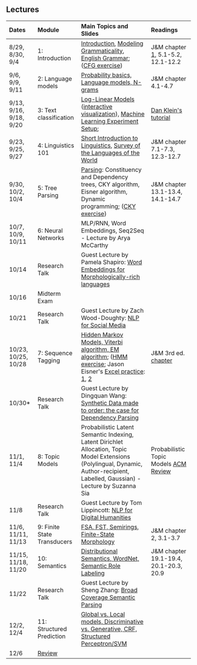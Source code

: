 ## Lectures


| Dates     | Module                | Main Topics and Slides     | Readings |
| :-------- | :-------------------- | :--------------- | :-------- |
| 8/29, 8/30, 9/4 | 1: Introduction  | [Introduction](assets/lectures/01-Intro.pdf), [Modeling Grammaticality](assets/lectures/01-Grammaticality.pdf), [English Grammar](assets/lectures/01-EnglishGrammar.pdf); ([CFG exercise](assets/exercises/01-Exercise-CFG.pdf)) | J&M chapter [1](http://www.cs.colorado.edu/%7Emartin/SLP/Updates/1.pdf), 5.1-5.2, 12.1-12.2 |
| 9/6, 9/9, 9/11 | 2: Language models | [Probability basics, Language models, N-grams](assets/lectures/02-lm.pdf) | J&M chapter 4.1-4.7 |
| 9/13, 9/16, 9/18, 9/20 | 3: Text classification | [Log-Linear Models](assets/lectures/03-Loglinear.pdf) ([interactive visualization](http://www.cs.jhu.edu/~jason/465/hw-prob/loglin/#1)), [Machine Learning Experiment Setup](assets/lectures/03-MachineLearning.pdf); | [Dan Klein's tutorial](https://people.eecs.berkeley.edu/~klein/papers/maxent-tutorial-slides.pdf)|
| 9/23, 9/25, 9/27 | 4: Linguistics 101 | [Short Introduction to Linguistics](assets/lectures/04-Linguistics101.pdf), [Survey of the Languages of the World](assets/lectures/04-WorldLanguages.pdf) | J&M chapter 7.1-7.3, 12.3-12.7 |
| 9/30, 10/2, 10/4 | 5: Tree Parsing | [Parsing](assets/lectures/05-Parsing.pdf): Constituency and Dependency trees, CKY algorithm, Eisner algorithm, Dynamic programming; ([CKY exercise](assets/exercises/05-Exercise-CKY.pdf)) | J&M chapter 13.1-13.4, 14.1-14.7| 
| 10/7, 10/9, 10/11 | 6: Neural Networks | MLP/RNN, Word Embeddings, Seq2Seq - Lecture by Arya McCarthy|
| 10/14 | Research Talk | Guest Lecture by Pamela Shapiro: [Word Embeddings for Morphologically-rich languages](assets/lectures/guestlecture-pshapiro.pdf) | 
| 10/16 | Midterm Exam| | |
| 10/21 | Research Talk | Guest Lecture by Zach Wood-Doughty: [NLP for Social Media](assets/lectures/guestlecture-zach-wooddoughty.pdf) |
| 10/23, 10/25, 10/28 | 7: Sequence Tagging | [Hidden Markov Models, Viterbi algorithm, EM algorithm](assets/lectures/07-HMM.pdf); ([HMM exercise](assets/exercises/07-Exercise-HMM.pdf); Jason Eisner's [Excel practice](http://www.cs.jhu.edu/~jason/papers/#eisner-2002-tnlp): [1](assets/exercises/eisner-hmm.xls), [2](assets/exercises/eisner-hmm-viterbi.xls) | J&M 3rd ed. <a href="https://web.stanford.edu/~jurafsky/slp3/A.pdf"> chapter</a> |
| 10/30* | Research Talk | Guest Lecture by Dingquan Wang: [Synthetic Data made to order: the case for Dependency Parsing](assets/lectures/guestlecture-dingquanwang.pdf) | |
| 11/1, 11/4 | 8: Topic Models | Probabilistic Latent Semantic Indexing, Latent Dirichlet Allocation, Topic Model Extensions (Polylingual, Dynamic, Author-recipient, Labelled, Gaussian) - Lecture by Suzanna Sia| Probabilistic Topic Models [ACM Review](http://www.cs.columbia.edu/~blei/papers/Blei2012.pdf)|
| 11/8 | Research Talk | Guest Lecture by Tom Lippincott: [NLP for Digital Humanities](assets/lectures/guestlecture-tomlippincott.pdf) | |
| 11/6, 11/11, 11/13 | 9: Finite State Transducers | [FSA, FST, Semirings, Finite-State Morphology](assets/lectures/09-FST.pdf) | J&M chapter 2, 3.1-3.7|
| 11/15, 11/18, 11/20  | 10: Semantics | [Distributional Semantics, WordNet, Semantic Role Labeling](assets/lectures/10-Semantics.pdf) | J&M chapter 19.1-19.4, 20.1-20.3, 20.9| 
| 11/22 | Research Talk | Guest Lecture by Sheng Zhang: [Broad Coverage Semantic Parsing](assets/lectures/guestlecture-shengzhang.pdf) | |
| 12/2, 12/4 | 11: Structured Prediction | [Global vs. Local models, Discriminative vs. Generative, CRF, Structured Perceptron/SVM](assets/lectures/11-StructuredPrediction.pdf) | |
| 12/6 | [Review](assets/lectures/NLP-Review.pdf) | |

